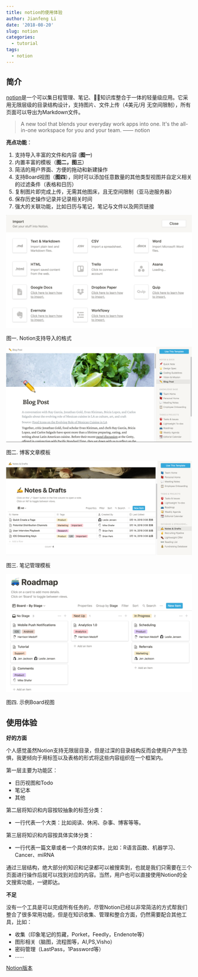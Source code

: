 ```yaml
---
title: notion的使用体验
author: Jianfeng Li
date: '2018-08-20'
slug: notion
categories:
  - tutorial
tags:
  - notion
---
```


## 简介

[notion](https://www.notion.so/)是一个可以集日程管理、笔记、知识库整合于一体的轻量级应用。它采用无限层级的目录结构设计，支持图片、文件上传（4美元/月 无空间限制），所有页面可以导出为Markdown文件。

> A new tool that blends your everyday work apps into one. It's the all-in-one workspace for you and your team. —— notion

**亮点功能**：

1. 支持导入丰富的文件和内容 (**图一**)
2. 内置丰富的模板（**图二，图三**）
3. 简洁的用户界面、方便的拖动和新建操作
4. 支持Board视图（**图四**），同时可以添加任意数量的其他类型视图并自定义相关的过滤条件（表格和日历）
5. 复制图片即完成上传，无需其他图床，且无空间限制（亚马逊服务器）
6. 保存历史操作记录并记录相关时间
7. 强大的关联功能，比如日历与笔记，笔记与文件以及网页链接

![](https://github.com/Miachol/ftp/raw/master/files/images/Untitled-ed05c2fb-401c-4c3e-9a88-311968a6aa84.png)

图一. Notion支持导入的格式

![](https://github.com/Miachol/ftp/raw/master/files/images/Untitled-e4cd1621-f4ab-40fb-b6ea-b4ac38e8e298.png)

图二. 博客文章模板

![](https://github.com/Miachol/ftp/raw/master/files/images/Untitled-048a31d8-49ea-4562-a27e-158af8a03907.png)

图三. 笔记管理模板

![](https://github.com/Miachol/ftp/raw/master/files/images/Untitled-c8a718d2-a04c-482d-816e-742a73771562.png)

图四. 示例Board视图

## 使用体验

**好的方面**

个人感觉虽然Notion支持无限层目录，但是过深的目录结构反而会使用户产生恐惧，我更倾向于用标签以及表格的形式将这些内容组织在一个框架内。

第一层主要为功能区：

- 日历视图和Todo
- 笔记本
- 其他

第二层将知识和内容按较抽象的标签分类：

- 一行代表一个大类：比如阅读、休闲、杂事、博客等等。

第三层将知识和内容按具体实体分类：

- 一行代表一篇文章或者一个具体的实体，比如：R语言函数、机器学习、Cancer、miRNA

通过三层结构，绝大部分的知识和记录都可以被搜索到，也就是我们只需要在三个页面进行操作后就可以找到对应的内容。当然，用户也可以直接使用Notion的全文搜索功能，一键即达。

**不足**

没有一个工具是可以完成所有任务的，尽管Notion已经以非常简洁的方式帮我们整合了很多常用功能，但是在知识收集、管理和整合方面，仍然需要配合其他工具，比如：

- 收集（印象笔记的剪藏，Porket，Feedly，Endenote等）
- 图形相关（脑图，流程图等，AI,PS,Visho）
- 密码管理（LastPass，1Password等）
- ......

[Notion版本](https://www.notion.so/sjtu/2018-08-20-notion-97b88f76da32425a95c76561cb5ab41a)